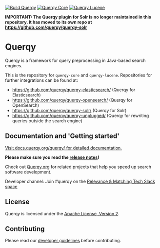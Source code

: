 

[![Build Querqy](https://github.com/querqy/querqy/actions/workflows/ci.yml/badge.svg)](https://github.com/querqy/querqy/actions/workflows/ci.yml)
[![Querqy Core](https://img.shields.io/maven-central/v/org.querqy/querqy-core.svg?label=Querqy%20core%20(Maven%20Central))](https://repo1.maven.org/maven2/org/querqy/querqy-core/)
[![Querqy Lucene](https://img.shields.io/maven-central/v/org.querqy/querqy-lucene.svg?label=Querqy%20core%20(Maven%20Central))](https://repo1.maven.org/maven2/org/querqy/querqy-lucene/)

**IMPORTANT: The Querqy plugin for Solr is no longer maintained in this repository. It has moved to its own repo at https://github.com/querqy/querqy-solr** 

# Querqy

Querqy is a framework for query preprocessing in Java-based search engines.

This is the repository for `querqy-core` and `querqy-lucene`. Repositories 
for further integrations can be found at:

* https://github.com/querqy/querqy-elasticsearch/ (Querqy for Elasticsearch)
* https://github.com/querqy/querqy-opensearch/ (Querqy for OpenSearch)
* https://github.com/querqy/querqy-solr/ (Querqy for Solr)
* https://github.com/querqy/querqy-unplugged/ (Querqy for rewriting queries outside the search engine)


## Documentation and 'Getting started'

[Visit docs.querqy.org/querqy/ for detailed documentation.](https://docs.querqy.org/querqy/index.html) 

**Please make sure you read the [release notes](https://docs.querqy.org/querqy/release-notes.html)!** 

Check out [Querqy.org](https://querqy.org) for related projects that help you speed up search software development.

Developer channel: Join #querqy on the [Relevance & Matching Tech Slack space](https://relevancy.slack.com)

## License

Querqy is licensed under the [Apache License, Version 2](http://www.apache.org/licenses/LICENSE-2.0.html).

## Contributing

Please read our [developer guidelines](contributing.md) before contributing.




